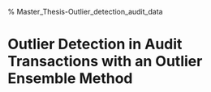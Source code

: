% Master_Thesis-Outlier_detection_audit_data

# Outlier Detection in Audit Transactions with an Outlier Ensemble Method

